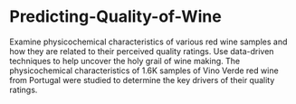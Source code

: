 # Predicting-Quality-of-Wine
Examine physicochemical characteristics of various red wine samples and how they are related to their perceived quality ratings.
Use data-driven techniques to help uncover the holy grail of wine making.
The physicochemical characteristics of 1.6K samples of Vino Verde red wine from Portugal were studied to determine the key drivers of their quality ratings.
